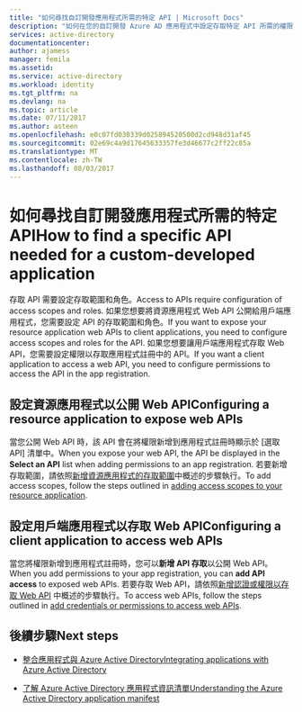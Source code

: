 ```yaml
---
title: "如何尋找自訂開發應用程式所需的特定 API | Microsoft Docs"
description: "如何在您的自訂開發 Azure AD 應用程式中設定存取特定 API 所需的權限"
services: active-directory
documentationcenter: 
author: ajamess
manager: femila
ms.assetid: 
ms.service: active-directory
ms.workload: identity
ms.tgt_pltfrm: na
ms.devlang: na
ms.topic: article
ms.date: 07/11/2017
ms.author: asteen
ms.openlocfilehash: e0c07fd030339d025894520500d2cd948d31af45
ms.sourcegitcommit: 02e69c4a9d17645633357fe3d46677c2ff22c85a
ms.translationtype: MT
ms.contentlocale: zh-TW
ms.lasthandoff: 08/03/2017
---
```

# <a name="how-to-find-a-specific-api-needed-for-a-custom-developed-application"></a><span data-ttu-id="eb75d-103">如何尋找自訂開發應用程式所需的特定 API</span><span class="sxs-lookup"><span data-stu-id="eb75d-103">How to find a specific API needed for a custom-developed application</span></span>

<span data-ttu-id="eb75d-104">存取 API 需要設定存取範圍和角色。</span><span class="sxs-lookup"><span data-stu-id="eb75d-104">Access to APIs require configuration of access scopes and roles.</span></span> <span data-ttu-id="eb75d-105">如果您想要將資源應用程式 Web API 公開給用戶端應用程式，您需要設定 API 的存取範圍和角色。</span><span class="sxs-lookup"><span data-stu-id="eb75d-105">If you want to expose your resource application web APIs to client applications, you need to configure access scopes and roles for the API.</span></span> <span data-ttu-id="eb75d-106">如果您想要讓用戶端應用程式存取 Web API，您需要設定權限以存取應用程式註冊中的 API。</span><span class="sxs-lookup"><span data-stu-id="eb75d-106">If you want a client application to access a web API, you need to configure permissions to access the API in the app registration.</span></span>

## <a name="configuring-a-resource-application-to-expose-web-apis"></a><span data-ttu-id="eb75d-107">設定資源應用程式以公開 Web API</span><span class="sxs-lookup"><span data-stu-id="eb75d-107">Configuring a resource application to expose web APIs</span></span>

<span data-ttu-id="eb75d-108">當您公開 Web API 時，該 API 會在將權限新增到應用程式註冊時顯示於 [選取 API] 清單中。</span><span class="sxs-lookup"><span data-stu-id="eb75d-108">When you expose your web API, the API be displayed in the **Select an API** list when adding permissions to an app registration.</span></span> <span data-ttu-id="eb75d-109">若要新增存取範圍，請依照[新增資源應用程式的存取範圍](https://docs.microsoft.com/azure/active-directory/develop/active-directory-integrating-applications#adding-access-scopes-to-your-resource-application)中概述的步驟執行。</span><span class="sxs-lookup"><span data-stu-id="eb75d-109">To add access scopes, follow the steps outlined in [adding access scopes to your resource application](https://docs.microsoft.com/azure/active-directory/develop/active-directory-integrating-applications#adding-access-scopes-to-your-resource-application).</span></span>

## <a name="configuring-a-client-application-to-access-web-apis"></a><span data-ttu-id="eb75d-110">設定用戶端應用程式以存取 Web API</span><span class="sxs-lookup"><span data-stu-id="eb75d-110">Configuring a client application to access web APIs</span></span>

<span data-ttu-id="eb75d-111">當您將權限新增到應用程式註冊時，您可以**新增 API 存取**以公開 Web API。</span><span class="sxs-lookup"><span data-stu-id="eb75d-111">When you add permissions to your app registration, you can **add API access** to exposed web APIs.</span></span> <span data-ttu-id="eb75d-112">若要存取 Web API，請依照[新增認證或權限以存取 Web API](https://docs.microsoft.com/azure/active-directory/develop/active-directory-integrating-applications#to-add-credentials-or-permissions-to-access-web-apis) 中概述的步驟執行。</span><span class="sxs-lookup"><span data-stu-id="eb75d-112">To access web APIs, follow the steps outlined in [add credentials or permissions to access web APIs](https://docs.microsoft.com/azure/active-directory/develop/active-directory-integrating-applications#to-add-credentials-or-permissions-to-access-web-apis).</span></span>

## <a name="next-steps"></a><span data-ttu-id="eb75d-113">後續步驟</span><span class="sxs-lookup"><span data-stu-id="eb75d-113">Next steps</span></span>

-   [<span data-ttu-id="eb75d-114">整合應用程式與 Azure Active Directory</span><span class="sxs-lookup"><span data-stu-id="eb75d-114">Integrating applications with Azure Active Directory</span></span>](https://docs.microsoft.com/azure/active-directory/develop/active-directory-integrating-applications)

-   [<span data-ttu-id="eb75d-115">了解 Azure Active Directory 應用程式資訊清單</span><span class="sxs-lookup"><span data-stu-id="eb75d-115">Understanding the Azure Active Directory application manifest</span></span>](https://docs.microsoft.com/azure/active-directory/develop/active-directory-application-manifest)


